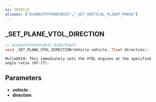 ```yaml
---
ns: VEHICLE
aliases: ["0x9AA47FFF660CB932","_SET_VERTICAL_FLIGHT_PHASE"]
---
```

## _SET_PLANE_VTOL_DIRECTION

```c
// 0x9AA47FFF660CB932 0xDD7936F5
void _SET_PLANE_VTOL_DIRECTION(Vehicle vehicle, float direction);
```

```
MulleDK19: This immediately sets the VTOL engines at the specified angle ratio (0f-1f).  
```

## Parameters
* **vehicle**: 
* **direction**: 

